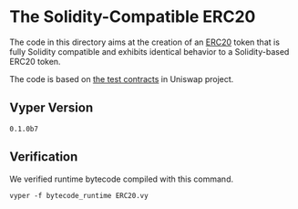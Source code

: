 # The Solidity-Compatible ERC20
The code in this directory aims at the creation of an [ERC20](https://github.com/ethereum/EIPs/blob/master/EIPS/eip-20.md) token that is fully Solidity compatible and exhibits identical behavior to a Solidity-based ERC20 token.

The code is based on [the test contracts](https://github.com/Uniswap/contracts-vyper/blob/master/contracts/test_contracts/ERC20.vy) in Uniswap project.

## Vyper Version
`0.1.0b7`

## Verification
We verified runtime bytecode compiled with this command.
```
vyper -f bytecode_runtime ERC20.vy 
```

